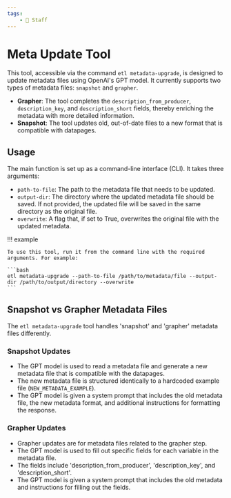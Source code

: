```yaml
---
tags:
    - 👷 Staff
---
```

# Meta Update Tool

This tool, accessible via the command `etl metadata-upgrade`, is designed to update metadata files using OpenAI's GPT model. It currently supports two types of metadata files: `snapshot` and `grapher`.

- **Grapher**: The tool completes the `description_from_producer`, `description_key`, and `description_short` fields, thereby enriching the metadata with more detailed information.
- **Snapshot**: The tool updates old, out-of-date files to a new format that is compatible with datapages.

## Usage
The main function is set up as a command-line interface (CLI). It takes three arguments:

- `path-to-file`: The path to the metadata file that needs to be updated.
- `output-dir`: The directory where the updated metadata file should be saved. If not provided, the updated file will be saved in the same directory as the original file.
- `overwrite`: A flag that, if set to True, overwrites the original file with the updated metadata.

!!! example

    To use this tool, run it from the command line with the required arguments. For example:

    ```bash
    etl metadata-upgrade --path-to-file /path/to/metadata/file --output-dir /path/to/output/directory --overwrite
    ```


## Snapshot vs Grapher Metadata Files

The `etl metadata-upgrade` tool handles 'snapshot' and 'grapher' metadata files differently.

### Snapshot Updates

- The GPT model is used to read a metadata file and generate a new metadata file that is compatible with the datapages.
- The new metadata file is structured identically to a hardcoded example file (`NEW_METADATA_EXAMPLE`).
- The GPT model is given a system prompt that includes the old metadata file, the new metadata format, and additional instructions for formatting the response.


### Grapher Updates

- Grapher updates are for metadata files related to the grapher step.
- The GPT model is used to fill out specific fields for each variable in the metadata file.
- The fields include 'description_from_producer', 'description_key', and 'description_short'.
- The GPT model is given a system prompt that includes the old metadata and instructions for filling out the fields.
